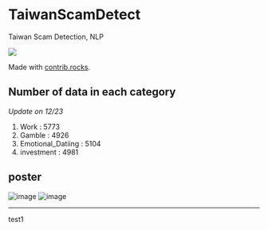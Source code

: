 # TaiwanScamDetect
Taiwan Scam Detection, NLP

<a href="https://github.com/andrew76214/TaiwanScamDetect/graphs/contributors">
  <img src="https://contrib.rocks/image?repo=andrew76214/TaiwanScamDetect" />
</a>

Made with [contrib.rocks](https://contrib.rocks).

## Number of data in each category
*Update on 12/23*
1. Work : 5773
2. Gamble : 4926
3. Emotional_Datiing : 5104
4. investment : 4981

## poster
![image](https://github.com/andrew76214/TaiwanScamDetect/blob/main/poster/data.jpg)
![image](https://github.com/andrew76214/TaiwanScamDetect/blob/main/poster/modeling.jpg)

----
test1


